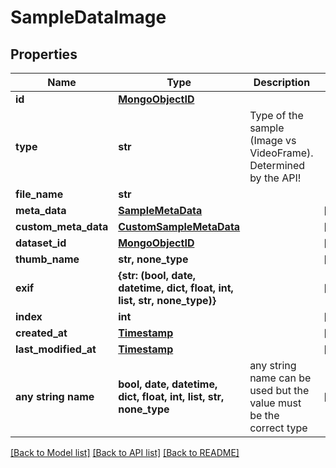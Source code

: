 # SampleDataImage


## Properties
Name | Type | Description | Notes
------------ | ------------- | ------------- | -------------
**id** | [**MongoObjectID**](MongoObjectID.md) |  | 
**type** | **str** | Type of the sample (Image vs VideoFrame). Determined by the API! | 
**file_name** | **str** |  | 
**meta_data** | [**SampleMetaData**](SampleMetaData.md) |  | [optional] 
**custom_meta_data** | [**CustomSampleMetaData**](CustomSampleMetaData.md) |  | [optional] 
**dataset_id** | [**MongoObjectID**](MongoObjectID.md) |  | [optional] 
**thumb_name** | **str, none_type** |  | [optional] 
**exif** | **{str: (bool, date, datetime, dict, float, int, list, str, none_type)}** |  | [optional] 
**index** | **int** |  | [optional] 
**created_at** | [**Timestamp**](Timestamp.md) |  | [optional] 
**last_modified_at** | [**Timestamp**](Timestamp.md) |  | [optional] 
**any string name** | **bool, date, datetime, dict, float, int, list, str, none_type** | any string name can be used but the value must be the correct type | [optional]

[[Back to Model list]](../README.md#documentation-for-models) [[Back to API list]](../README.md#documentation-for-api-endpoints) [[Back to README]](../README.md)


